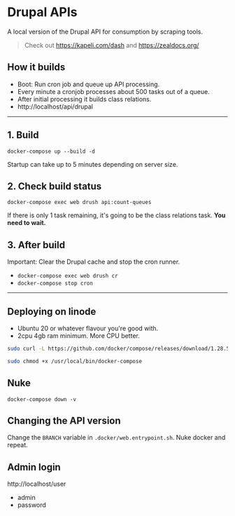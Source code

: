 # Drupal APIs

A local version of the Drupal API for consumption by scraping tools.

> Check out https://kapeli.com/dash and https://zealdocs.org/

## How it builds

- Boot: Run cron job and queue up API processing.
- Every minute a cronjob processes about 500 tasks out of a queue.
- After initial processing it builds class relations.
- http://localhost/api/drupal

---

## 1. Build

`docker-compose up --build -d`

Startup can take up to 5 minutes depending on server size.

## 2. Check build status

`docker-compose exec web drush api:count-queues`

If there is only 1 task remaining, it's going to be the class relations task. **You need to wait.**

## 3. After build

Important: Clear the Drupal cache and stop the cron runner.

- `docker-compose exec web drush cr`
- `docker-compose stop cron`

---

## Deploying on linode

- Ubuntu 20 or whatever flavour you're good with.
- 2cpu 4gb ram minimum. More CPU better.

```bash
sudo curl -L https://github.com/docker/compose/releases/download/1.28.5/docker-compose-`uname -s`-`uname -m` -o /usr/local/bin/docker-compose
```

```bash
sudo chmod +x /usr/local/bin/docker-compose
```

## Nuke

`docker-compose down -v`

## Changing the API version

Change the `BRANCH` variable in `.docker/web.entrypoint.sh`. Nuke docker and repeat.

## Admin login

http://localhost/user

- admin
- password
